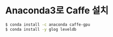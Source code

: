 # Anaconda3로 Caffe 설치

```bash
$ conda install -c anaconda caffe-gpu
$ conda install -y glog leveldb
```